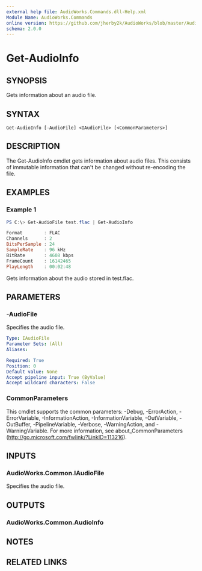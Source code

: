 ```yaml
---
external help file: AudioWorks.Commands.dll-Help.xml
Module Name: AudioWorks.Commands
online version: https://github.com/jherby2k/AudioWorks/blob/master/AudioWorks/src/AudioWorks.Commands/docs/Get-AudioInfo.md
schema: 2.0.0
---
```


# Get-AudioInfo

## SYNOPSIS
Gets information about an audio file.

## SYNTAX

```
Get-AudioInfo [-AudioFile] <IAudioFile> [<CommonParameters>]
```

## DESCRIPTION
The Get-AudioInfo cmdlet gets information about audio files. This consists of immutable information that can't be changed without re-encoding the file.

## EXAMPLES

### Example 1
```powershell
PS C:\> Get-AudioFile test.flac | Get-AudioInfo

Format        : FLAC
Channels      : 2
BitsPerSample : 24
SampleRate    : 96 kHz
BitRate       : 4608 kbps
FrameCount    : 16142465
PlayLength    : 00:02:48
```

Gets information about the audio stored in test.flac.

## PARAMETERS

### -AudioFile
Specifies the audio file.

```yaml
Type: IAudioFile
Parameter Sets: (All)
Aliases:

Required: True
Position: 0
Default value: None
Accept pipeline input: True (ByValue)
Accept wildcard characters: False
```

### CommonParameters
This cmdlet supports the common parameters: -Debug, -ErrorAction, -ErrorVariable, -InformationAction, -InformationVariable, -OutVariable, -OutBuffer, -PipelineVariable, -Verbose, -WarningAction, and -WarningVariable.
For more information, see about_CommonParameters (http://go.microsoft.com/fwlink/?LinkID=113216).

## INPUTS

### AudioWorks.Common.IAudioFile
Specifies the audio file.

## OUTPUTS

### AudioWorks.Common.AudioInfo
## NOTES

## RELATED LINKS
